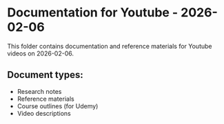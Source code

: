 # Documentation for Youtube - 2026-02-06

This folder contains documentation and reference materials for Youtube videos on 2026-02-06.

## Document types:
- Research notes
- Reference materials
- Course outlines (for Udemy)
- Video descriptions
